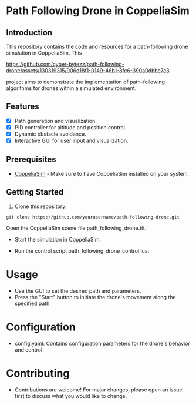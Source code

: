 # Path Following Drone in CoppeliaSim

## Introduction

This repository contains the code and resources for a path-following drone simulation in CoppeliaSim. This

https://github.com/cyber-bytezz/path-following-drone/assets/130319315/906d18f1-0149-46b1-8fc6-390a0dbbc7c3

 project aims to demonstrate the implementation of path-following algorithms for drones within a simulated environment.

## Features

- [x] Path generation and visualization.
- [x] PID controller for altitude and position control.
- [x] Dynamic obstacle avoidance.
- [x] Interactive GUI for user input and visualization.

## Prerequisites

- [CoppeliaSim](https://www.coppeliarobotics.com/) - Make sure to have CoppeliaSim installed on your system.

## Getting Started

1. Clone this repository:

```
git clone https://github.com/yourusername/path-following-drone.git
```
Open the CoppeliaSim scene file path_following_drone.ttt.

- Start the simulation in CoppeliaSim.

- Run the control script path_following_drone_control.lua.

# Usage
- Use the GUI to set the desired path and parameters.
- Press the "Start" button to initiate the drone's movement along the specified path.
# Configuration
- config.yaml: Contains configuration parameters for the drone's behavior and control.
# Contributing
- Contributions are welcome! For major changes, please open an issue first to discuss what you would like to change.

